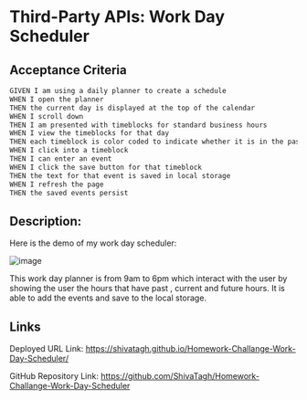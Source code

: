 # Third-Party APIs: Work Day Scheduler

## Acceptance Criteria

```md
GIVEN I am using a daily planner to create a schedule
WHEN I open the planner
THEN the current day is displayed at the top of the calendar
WHEN I scroll down
THEN I am presented with timeblocks for standard business hours
WHEN I view the timeblocks for that day
THEN each timeblock is color coded to indicate whether it is in the past, present, or future
WHEN I click into a timeblock
THEN I can enter an event
WHEN I click the save button for that timeblock
THEN the text for that event is saved in local storage
WHEN I refresh the page
THEN the saved events persist
```

## Description:
Here is the demo of my work day scheduler:

![image](https://user-images.githubusercontent.com/127795324/233752012-9be0067c-85b1-47a3-bfe5-434337bb6af0.png)


This work day planner is from 9am to 6pm which interact with the user by showing the user the hours that have past , current and future hours.
It is able to add the events and save to the local storage.

## Links

Deployed URL Link: https://shivatagh.github.io/Homework-Challange-Work-Day-Scheduler/

GitHub Repository Link: https://github.com/ShivaTagh/Homework-Challange-Work-Day-Scheduler
